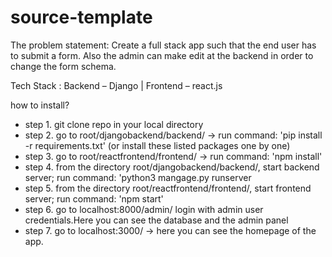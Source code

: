 # source-template

The problem statement: Create a full stack app such that the end user has to submit a form. Also the admin can make edit at the backend in order to change the form schema.

Tech Stack : Backend – Django | Frontend – react.js



how to install?

- step 1. git clone repo in your local directory
- step 2. go to root/djangobackend/backend/ -> run command: 'pip install -r requirements.txt' (or install these listed packages one by one)
- step 3. go to root/reactfrontend/frontend/ -> run command: 'npm install' 
- step 4. from the directory root/djangobackend/backend/, start backend server; run command: 'python3 mangage.py runserver
- step 5. from the directory root/reactfrontend/frontend/, start frontend server; run command: 'npm start'
- step 6. go to localhost:8000/admin/ login with admin user credentials.Here you can see the database and the admin panel
- step 7. go to localhost:3000/ ->  here you can see the homepage of the app.
